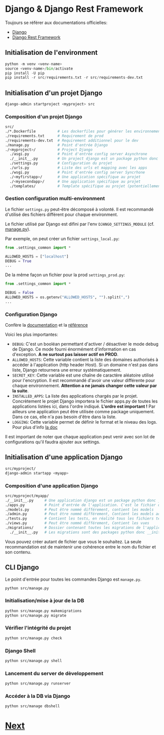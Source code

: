 # Django & Django Rest Framework

Toujours se référer aux documentations officielles:

* [Django](https://docs.djangoproject.com/)
* [Django Rest Framework](https://www.django-rest-framework.org/)


## Initialisation de l'environment

```python
python -m venv <venv-name>
source <venv-name>/bin/activate
pip install -U pip
pip install -r src/requirements.txt -r src/requirements-dev.txt
```

## Initialisation d'un projet Django

```python
django-admin startproject <myproject> src
```

### Composition d'un projet Django

```bash
src/
./*.Dockerfile          # Les dockerfiles pour générer les environnements Openshift
./requirements.txt      # Requirement de prod
./requirements-dev.txt  # Requirement additionnel pour le dev
./manage.py             # Point d'entrée Django
./<myproject>/          # Project Django
  ./asgi.py             # Point d'entrée config server Asynchrone
  ./__init__.py         # Un project django est un package python donc __init__.py obligatoire, même vide
  ./settings.py         # Configuration du projet
  ./urls.py             # Liste des urls et mapping avec les apps
  ./wsgi.py             # Point d'entrée config server Syncrhone
  ./<myfirstapp>/       # Une application spécifique au projet
  ./<mysecondapp>/      # Une application spécifique au projet
  ./templates/          # Template spécifique au projet (potentiellement surcharge)
```

### Gestion configuration multi-environment

Le fichier `settings.py` peut-être décomposé à volonté.
Il est recommandé d'utilisé des fichiers différent pour chaque environment.

Le fichier utilisé par Django est difini par l'env `DJANGO_SETTINGS_MODULE` (cf. [manage.py](./src/manage.py)).

Par exemple, on peut créer un fichier `settings_local.py`:

```python
from .settings_common import *

ALLOWED_HOSTS = ["localhost"]
DEBUG = True
...
```

De la même façon un fichier pour la prod `settings_prod.py`:

```python
from .settings_common import *

DEBUG = False
ALLOWED_HOSTS = os.getenv("ALLOWED_HOSTS", "").split(",")
...
```

### Configuration Django

Confère la [documentation](https://docs.djangoproject.com/en/4.0/topics/settings/) et la [référence](https://docs.djangoproject.com/en/4.0/ref/settings/)

Voici les plus importantes:

* `DEBUG`: C'est un booléan permettant d'activer / désactiver le mode debug de Django. Ce mode fourni énormément d'information en cas d'exception. **A ne surtout pas laisser actif en PROD**.
* `ALLOWED_HOSTS`: Cette variable contient la liste des domaines authorisés à accéder à l'application (http header Host). Si un domaine n'est pas dans liste, Django retournera une erreur systématiquement.
* `SECRET_KEY`: Cette variable est une chaîne de caractère aléatoire utilisé pour l'encryption. Il est recommandé d'avoir une valeur différente pour chaque environnement. **Attention a ne jamais changer cette valeur par la suite**.
* `INSTALLED_APPS`: La liste des applications chargés par le projet. Concrètement le projet Django importera le fichier apps.py de toutes les applications listées ici, dans l'ordre indiqué. **L'ordre est important !** Par ailleurs une application peut être utilisée comme package uniquement. Dans ce cas, elle n'a pas besoin d'être dans la liste.
* `LOGGING`: Cette variable permet de définir le format et le niveau des logs. Pour plus d'info [la doc](https://docs.djangoproject.com/en/4.0/topics/logging/#configuring-logging)

Il est important de noter que chaque application peut venir avec son lot de configurations qu'il faudra ajouter aux settings.

## Initialisation d'une application Django

```bash
src/myproject/
django-admin startapp <myapp>
```

### Composition d'une application Django

```bash
src/myproject/myapp/
./__init__.py     # Une application django est un package python donc __init__.py obligatoire, même vide
./apps.py         # Point d'entrée de l'application. C'est le fichier qui est chargé par Django si l'application est dans les INSTALLED_APPS
./models.py       # Peut être nommé différement, contient les models
./admin.py        # Peut être nommé différement, Contient les models admin
./tests.py        # Contient les tests, en réalité tous les fichiers tests*.py sont utilisés pour les tests
./views.py        # Peut être nommé différement, Contient les vues
./migrations/     # Dossier contenant toutes les migrations de l'application
  ./__init__.py   # Les migrations sont des packages python donc __init__.py obligatoire, même vide
```

Vous pouvez créer autant de fichier que vous le souhaitez. La seule recommandation est de maintenir une cohérence entre le nom du fichier et son contenu.


## CLI Django

Le point d'entrée pour toutes les commandes Django est `manage.py`.

```bash
python src/manage.py
```

### Initialisation/mise à jour de la DB

```bash
python src/manage.py makemigrations
python src/manage.py migrate
```

### Vérifier l'intégrité du projet

```bash
python src/manage.py check
```

### Django Shell

```bash
python src/manage.py shell
```

### Lancement du server de dèveloppement

```bash
python src/manage.py runserver
```

### Accéder à la DB via Django

```bash
python src/manage dbshell
```

# [Next](./doc/README.md)
